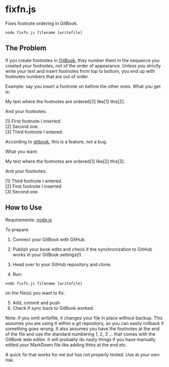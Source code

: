 # fixfn.js

Fixes footnote ordering in GitBook.

`node fixfn.js filename [writefile]`

## The Problem

If you create footnotes in [GitBook](https://www.gitbook.com), they number them in the sequence you created your footnotes, not of the order of appearance. Unless you strictly write your text and insert footnotes from top to bottom, you end up with footnotes numbers that are out of order.

Example: say you insert a footnote on before the other ones. What you get is:

My text where the footnotes are ordered[3] like[1] this[2].

And your footnotes:

[1] First footnote I inserted.    
[2] Second one.    
[3] Third footnote I entered.    

According to [gitbook](https://github.com/GitbookIO/feedback/issues/472), this is a feature, not a bug.

What you want:

My text where the footnotes are ordered[1] like[2] this[3].

And your footnotes:

[1] Third footnote I entered.     
[2] First footnote I inserted.        
[3] Second one.        

## How to Use

Requirements: [node.js](https://nodejs.org/)

To prepare:

1. Connect your GitBook with GitHub.
2. Publish your book edits and check if the synchronization to GitHub works in your GitBook settings(!).
3. Head over to your GitHub repository and clone.

4. Run:  

`node fixfn.js filename [writefile]`

on the file(s) you want to fix.

5. Add, commit and push
6. Check if sync back to GitBook worked.

Note: if you omit writefile, it changes your file in place without backup. This assumes you are using it within a git repository, so you can easily rollback if something goes wrong.
It also assumes you have the footnotes at the end of the file and use the standard numbering 1, 2, 3 ... that comes with the GitBook web editor.
It will probably do nasty things if you have manually edited your MarkDown file like adding thins at the end etc.

A quick fix that works for me but has not properly tested. Use at your own risk.
